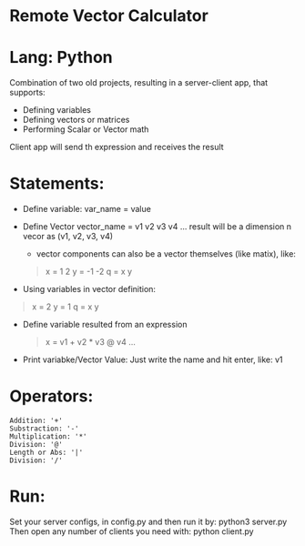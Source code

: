# Remote Vector Calculator
# Lang: Python
Combination of two old projects, resulting in a server-client app, that supports:
* Defining variables
* Defining vectors or matrices
* Performing Scalar or Vector math

Client app will send th expression and receives the result

# Statements:
* Define variable:
    var_name = value
* Define Vector
    vector_name = v1 v2 v3 v4 ...
    result will be a dimension n vecor as (v1, v2, v3, v4)

    * vector components can also be a vector themselves (like matix), like:
    > x = 1 2
    > y = -1 -2
    > q = x y

* Using variables in vector definition:
> x = 2
> y = 1
> q = x y
* Define variable resulted from an expression
    > x = v1 + v2 * v3 @ v4 ...
* Print variabke/Vector Value:
    Just write the name and hit enter, like:
    v1
# Operators:
    Addition: '+'
    Substraction: '-'
    Multiplication: '*'
    Division: '@'
    Length or Abs: '|'
    Division: '/'

# Run:
Set your server configs, in config.py and then run it by: python3 server.py
Then open any number of clients you need with: python client.py